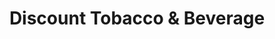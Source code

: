 ---
title: "Discount Tobacco & Beverage"
url: /mentor/discount-tobacco-and-beverage/
shop: tobacco
---